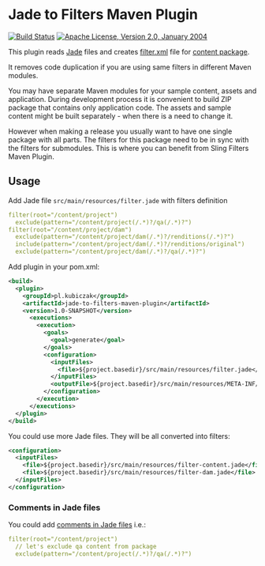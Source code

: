 Jade to Filters Maven Plugin
============================

[![Build Status](https://travis-ci.org/wiiitek/sling-filters-maven-plugin.svg?branch=master)](https://travis-ci.org/wiiitek/sling-filters-maven-plugin)
[![Apache License, Version 2.0, January 2004](https://img.shields.io/github/license/cognifide/aet.svg?label=License)](http://www.apache.org/licenses/)

This plugin reads [Jade] files and creates [filter.xml] file for [content package].

It removes code duplication if you are using same filters in different Maven modules.

You may have separate Maven modules for your sample content, assets and application. During development process it is convenient to build ZIP package that contains only application code. The assets and sample content might be built separately - when there is a need to change it.

However when making a release you usually want to have one single package with all parts. The filters for this package need to be in sync with the filters for submodules. This is where you can benefit from Sling Filters Maven Plugin.

Usage
-----

Add Jade file `src/main/resources/filter.jade` with filters definition

```yaml
filter(root="/content/project")
  exclude(pattern="/content/project(/.*)?/qa(/.*)?")
filter(root="/content/project/dam")
  exclude(pattern="/content/project/dam(/.*)?/renditions(/.*)?")
  include(pattern="/content/project/dam(/.*)?/renditions/original")
  exclude(pattern="/content/project/dam(/.*)?/qa(/.*)?")
```

Add plugin in your pom.xml:

```xml
<build>
  <plugin>
    <groupId>pl.kubiczak</groupId>
    <artifactId>jade-to-filters-maven-plugin</artifactId>
    <version>1.0-SNAPSHOT</version>
      <executions>
        <execution>
          <goals>
            <goal>generate</goal>
          </goals>
          <configuration>
            <inputFiles>
              <file>${project.basedir}/src/main/resources/filter.jade</file>
            </inputFiles>
            <outputFile>${project.basedir}/src/main/resources/META-INF/vault/filter.xml</outputFile>
          </configuration>
        </execution>
      </executions>
  </plugin>
</build>
```

You could use more Jade files. They will be all converted into filters:

```xml
<configuration>
  <inputFiles>
    <file>${project.basedir}/src/main/resources/filter-content.jade</file>
    <file>${project.basedir}/src/main/resources/filter-dam.jade</file>
  </inputFiles>
</configuration>
```

### Comments in Jade files

You could add [comments in Jade files] i.e.:

```yaml
filter(root="/content/project")
  // let's exclude qa content from package
  exclude(pattern="/content/project(/.*)?/qa(/.*)?")
```

[Jade]: http://jade-lang.com/
[filter.xml]: http://jackrabbit.apache.org/filevault/filter.html
[content package]: https://helpx.adobe.com/experience-manager/6-3/sites/administering/using/package-manager.html
[comments in Jade files]: http://jade-lang.com/reference/comments
